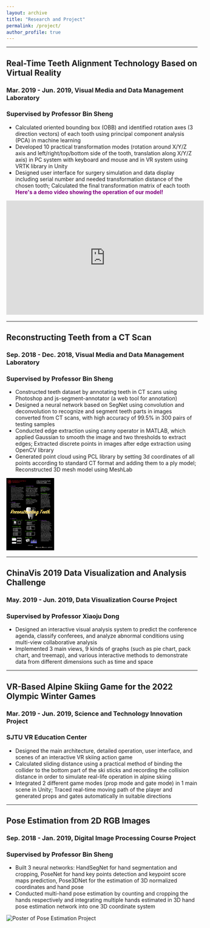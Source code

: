 ```yaml
---
layout: archive
title: "Research and Project"
permalink: /project/
author_profile: true
---
```

------

## Real-Time Teeth Alignment Technology Based on Virtual Reality
### Mar. 2019 - Jun. 2019, Visual Media and Data Management Laboratory
### Supervised by Professor Bin Sheng
- Calculated oriented bounding box (OBB) and identified rotation axes (3 direction vectors) of each tooth using principal component analysis (PCA) in machine learning
- Developed 10 practical transformation modes (rotation around X/Y/Z axis and left/right/top/bottom side of the tooth, translation along X/Y/Z axis) in PC system with keyboard and mouse and in VR system using VRTK library in Unity
- Designed user interface for surgery simulation and data display including serial number and needed transformation distance of the chosen tooth; Calculated the final transformation matrix of each tooth
<span style="color:purple">**Here's a demo video showing the operation of our model!** </span> 
<iframe width="520" height="300" src="https://www.youtube.com/embed/pglWMPHbTlk" frameborder="0" allow="accelerometer; autoplay; encrypted-media; gyroscope; picture-in-picture" allowfullscreen></iframe>

------

## Reconstructing Teeth from a CT Scan 
### Sep. 2018 - Dec. 2018, Visual Media and Data Management Laboratory
### Supervised by Professor Bin Sheng
- Constructed teeth dataset by annotating teeth in CT scans using Photoshop and js-segment-annotator (a web tool for annotation)
- Designed a neural network based on SegNet using convolution and deconvolution to recognize and segment teeth parts in images converted from CT scans, with high accuracy of 99.5% in 300 pairs of testing samples
- Conducted edge extraction using canny operator in MATLAB, which applied Gaussian to smooth the image and two thresholds to extract edges; Extracted discrete points in images after edge extraction using OpenCV library
- Generated point cloud using PCL library by setting 3d coordinates of all points according to standard CT format and adding them to a ply model; Reconstructed 3D mesh model using MeshLab
<img src="https://raw.githubusercontent.com/Julia0524/Julia0524.github.io/master/images/TeethReconstruction_poster.png" width = "25%" alt="Poster of Teeth Reconstruction Project"/>

------

## ChinaVis 2019 Data Visualization and Analysis Challenge 
### May. 2019 - Jun. 2019, Data Visualization Course Project
### Supervised by Professor Xiaoju Dong
- Designed an interactive visual analysis system to predict the conference agenda, classify conferees, and analyze abnormal conditions using multi-view collaborative analysis
- Implemented 3 main views, 9 kinds of graphs (such as pie chart, pack chart, and treemap), and various interactive methods to demonstrate data from different dimensions such as time and space

------

## VR-Based Alpine Skiing Game for the 2022 Olympic Winter Games 
### Mar. 2019 - Jun. 2019, Science and Technology Innovation Project
### SJTU VR Education Center
- Designed the main architecture, detailed operation, user interface, and scenes of an interactive VR skiing action game
- Calculated sliding distance using a practical method of binding the collider to the bottom part of the ski sticks and recording the collision distance in order to simulate real-life operation in alpine skiing
- Integrated 2 different game modes (prop mode and gate mode) in 1 main scene in Unity; Traced real-time moving path of the player and generated props and gates automatically in suitable directions

------

## Pose Estimation from 2D RGB Images 
### Sep. 2018 - Jan. 2019, Digital Image Processing Course Project
### Supervised by Professor Bin Sheng
- Built 3 neural networks: HandSegNet for hand segmentation and cropping, PoseNet for hand key points detection and keypoint score maps prediction, Pose3DNet for the estimation of 3D normalized coordinates and hand pose
- Conducted multi-hand pose estimation by counting and cropping the hands respectively and integrating multiple hands estimated in 3D hand pose estimation network into one 3D coordinate system
<img src="https://raw.githubusercontent.com/Julia0524/Julia0524.github.io/master/images/PoseEstimation_poster.png" width = "25%" alt="Poster of Pose Estimation Project"/>
